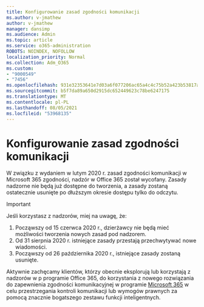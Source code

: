 ```yaml
---
title: Konfigurowanie zasad zgodności komunikacji
ms.author: v-jmathew
author: v-jmathew
manager: dansimp
ms.audience: Admin
ms.topic: article
ms.service: o365-administration
ROBOTS: NOINDEX, NOFOLLOW
localization_priority: Normal
ms.collection: Adm_O365
ms.custom:
- "9000549"
- "7456"
ms.openlocfilehash: 931e32353641e7d03a6f077206ac65a4c4c75b52a423b53817aa67db863bb20c
ms.sourcegitcommit: b5f7da89a650d2915dc652449623c78be6247175
ms.translationtype: MT
ms.contentlocale: pl-PL
ms.lasthandoff: 08/05/2021
ms.locfileid: "53968135"
---
```

# <a name="configure-communication-compliance-policies"></a>Konfigurowanie zasad zgodności komunikacji

W związku z wydaniem w lutym 2020 r. zasad zgodności komunikacji w Microsoft 365 zgodności, nadzór w Office 365 został wycofany. Zasady nadzorne nie będą już dostępne do tworzenia, a zasady zostaną ostatecznie usunięte po dłuższym okresie dostępu tylko do odczytu.

> [!IMPORTANT]
> Jeśli korzystasz z nadzorów, miej na uwagę, że:
>
> 1. Począwszy od 15 czerwca 2020 r., dzierżawcy nie będą mieć możliwości tworzenia nowych zasad pod nadzorem.
> 2. Od 31 sierpnia 2020 r. istniejące zasady przestają przechwytywać nowe wiadomości.
> 3. Począwszy od 26 października 2020 r., istniejące zasady zostaną usunięte.

Aktywnie zachęcamy klientów, którzy obecnie eksplorują lub korzystają z nadzorów w p programie Office 365, do korzystania z nowego rozwiązania do zapewnienia zgodności komunikacyjnej w programie [Microsoft 365](https://go.microsoft.com/fwlink/?linkid=2128593) w celu przestrzegania kontroli komunikacji lub wymogów prawnych za pomocą znacznie bogatszego zestawu funkcji inteligentnych.
